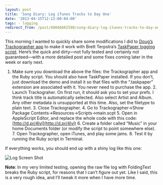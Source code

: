```yaml
---
layout: post 
title: 'Song Diary: Log iTunes Tracks to Day One' 
date: '2013-04-15T12:12:00-04:00' 
tags: - logging 
redirect_from: /post/48046602590/song-diary-log-itunes-tracks-to-day-one 
---
```


This morning I wanted to quickly share some modifications I did to [Doug’s Trackographer app](http://dougscripts.com/itunes/scripts/ss.php?sp=trackographer) to make it work with Brett Terpstra’s [TaskPaper logging script](http://brettterpstra.com/2012/02/25/automating-taskpaper-to-day-one-logs/). Here’s the quick and dirty—not fully tested and certainly not guaranteed—with a more detailed post and some fixes coming later in the week or early next.

1.  Make sure you download the above the files: the Trackographer app and the Ruby script. You should also have TaskPaper installed. If you don’t, just download the demo and install it so that files with the “.taskpaper” extension are associated with it. You never need to purchase the app. 2.  Launch Trackograher. On first run, it should ask you to set your prefs. I think track title is automatically selected. Also select Artist and Album. Any other metadata is unsupported at this time. Also, set the filetype to plain text. 3.  Close Trackographer. 4.  Go to Trackographer->Show Package Contents->Resources->Scripts->main.scpt 5.  Open in AppleScript Editor, and replace the whole code with this code: [http://d.pr/4lvl](http://d.pr/4lvl) 6.  Create a folder called “Music” in your home Documents folder (or modify the script to point somewhere else). 7.  Open Trackographer, open iTunes, and play some jams. 8.  Test it by running the Ruby script in Terminal.

If everything works, you should end up with a shiny log like this one:

![Log Screen Shot](http://d.pr/uZzZ+)

**Note**: In my very limited testing, opening the raw file log with FoldingText breaks the Ruby script, for reasons that I can’t figure out yet. Like I said, this is a very rough idea, and I’ll tweak it more when I have more time.

